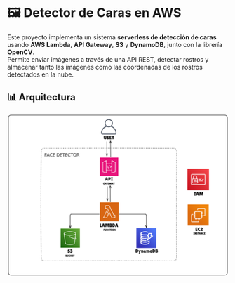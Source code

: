 # 🖼️ Detector de Caras en AWS

Este proyecto implementa un sistema **serverless de detección de caras** usando **AWS Lambda**, **API Gateway**, **S3** y **DynamoDB**, junto con la librería **OpenCV**.  
Permite enviar imágenes a través de una API REST, detectar rostros y almacenar tanto las imágenes como las coordenadas de los rostros detectados en la nube.

## 📊 Arquitectura
![Arquitectura del proyecto](docs/diagram.png)
